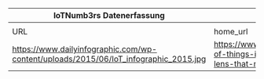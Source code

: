|IoTNumb3rs Datenerfassung|||||||||||
| ---- | ---- | ---- | ---- | ---- | ---- | ---- | ---- | ---- | ---- | ---- |
||||||||||||
|URL|home_url|filename|device_class|device_count|market_class|market_volume|prognosis_year|publication_year|authorship_class|Dropbox folder|
|https://www.dailyinfographic.com/wp-content/uploads/2015/06/IoT_infographic_2015.jpg|https://www.dailyinfographic.com/internet-of-things-insights-through-the-tech-lens-that-matters-infographic|file5_IoT_infographic_2015.jpg||||||||Pattoho/20181119-0000|
